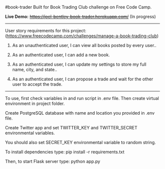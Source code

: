 #book-trader
Built for Book Trading Club challenge on Free Code Camp.

**Live Demo:** ~~https://joel-bentley-book-trader.herokuapp.com/~~ (In progress)

---

User story requirements for this project: (<https://www.freecodecamp.com/challenges/manage-a-book-trading-club>)

1. As an unauthenticated user, I can view all books posted by every user..

2. As an authenticated user, I can add a new book.

3. As an authenticated user, I can update my settings to store my full name, city, and state..

4. As an authenticated user, I can propose a trade and wait for the other user to accept the trade.

---

To use, first check variables in and run script in .env file. Then create virtual environment in project folder.

Create PostgreSQL database with name and location you provided in .env file.

Create Twitter app and set TWITTER_KEY and TWITTER_SECRET environmental variables.

You should also set SECRET_KEY environmental variable to random string.

To install dependencies type:  pip install -r requirements.txt

Then, to start Flask server type:  python app.py
